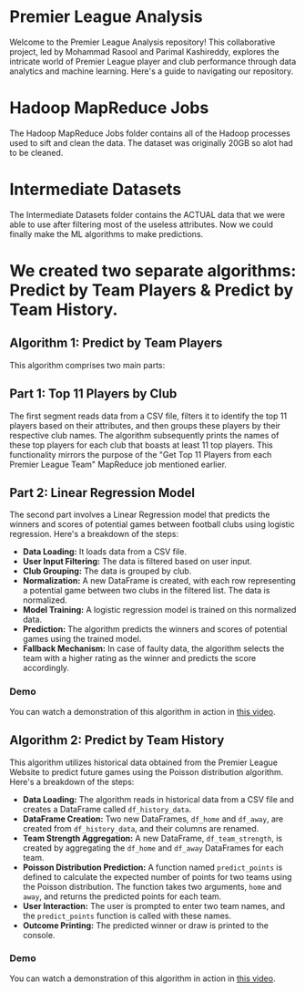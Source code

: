 # Premier League Analysis

Welcome to the Premier League Analysis repository! This collaborative project, led by Mohammad Rasool and Parimal Kashireddy, explores the intricate world of Premier League player and club performance through data analytics and machine learning. Here's a guide to navigating our repository.

# Hadoop MapReduce Jobs

The Hadoop MapReduce Jobs folder contains all of the Hadoop processes used to sift and clean the data. The dataset was originally 20GB so alot had to be cleaned.

# Intermediate Datasets

The Intermediate Datasets folder contains the ACTUAL data that we were able to use after filtering most of the useless attributes. Now we could finally make the ML algorithms to make predictions.  

# We created two separate algorithms: Predict by Team Players & Predict by Team History.

## Algorithm 1: Predict by Team Players

This algorithm comprises two main parts:

## Part 1: Top 11 Players by Club
The first segment reads data from a CSV file, filters it to identify the top 11 players based on their attributes, and then groups these players by their respective club names. The algorithm subsequently prints the names of these top players for each club that boasts at least 11 top players. This functionality mirrors the purpose of the "Get Top 11 Players from each Premier League Team" MapReduce job mentioned earlier.

## Part 2: Linear Regression Model
The second part involves a Linear Regression model that predicts the winners and scores of potential games between football clubs using logistic regression. Here's a breakdown of the steps:

- **Data Loading:** It loads data from a CSV file.
- **User Input Filtering:** The data is filtered based on user input.
- **Club Grouping:** The data is grouped by club.
- **Normalization:** A new DataFrame is created, with each row representing a potential game between two clubs in the filtered list. The data is normalized.
- **Model Training:** A logistic regression model is trained on this normalized data.
- **Prediction:** The algorithm predicts the winners and scores of potential games using the trained model.
- **Fallback Mechanism:** In case of faulty data, the algorithm selects the team with a higher rating as the winner and predicts the score accordingly.

### Demo
You can watch a demonstration of this algorithm in action in [this video](https://youtu.be/waoNPUdPk1w).


## Algorithm 2: Predict by Team History

This algorithm utilizes historical data obtained from the Premier League Website to predict future games using the Poisson distribution algorithm. Here's a breakdown of the steps:

- **Data Loading:** The algorithm reads in historical data from a CSV file and creates a DataFrame called `df_history_data`.
- **DataFrame Creation:** Two new DataFrames, `df_home` and `df_away`, are created from `df_history_data`, and their columns are renamed.
- **Team Strength Aggregation:** A new DataFrame, `df_team_strength`, is created by aggregating the `df_home` and `df_away` DataFrames for each team.
- **Poisson Distribution Prediction:** A function named `predict_points` is defined to calculate the expected number of points for two teams using the Poisson distribution. The function takes two arguments, `home` and `away`, and returns the predicted points for each team.
- **User Interaction:** The user is prompted to enter two team names, and the `predict_points` function is called with these names.
- **Outcome Printing:** The predicted winner or draw is printed to the console.

### Demo
You can watch a demonstration of this algorithm in action in [this video](https://youtu.be/YgqQAc-qz9Y).


